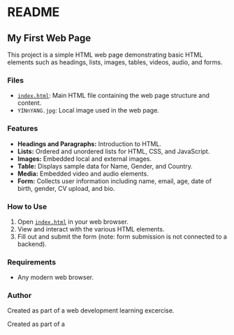 # README

## My First Web Page

This project is a simple HTML web page demonstrating basic HTML elements such as headings, lists, images, tables, videos, audio, and forms.

### Files

- [`index.html`](index.html): Main HTML file containing the web page structure and content.
- `YINnYANG.jpg`: Local image used in the web page.

### Features

- **Headings and Paragraphs:** Introduction to HTML.
- **Lists:** Ordered and unordered lists for HTML, CSS, and JavaScript.
- **Images:** Embedded local and external images.
- **Table:** Displays sample data for Name, Gender, and Country.
- **Media:** Embedded video and audio elements.
- **Form:** Collects user information including name, email, age, date of birth, gender, CV upload, and bio.

### How to Use

1. Open [`index.html`](index.html) in your web browser.
2. View and interact with the various HTML elements.
3. Fill out and submit the form (note: form submission is not connected to a backend).

### Requirements

- Any modern web browser.

### Author
Created as part of a web development learning excercise.



Created as part of a
